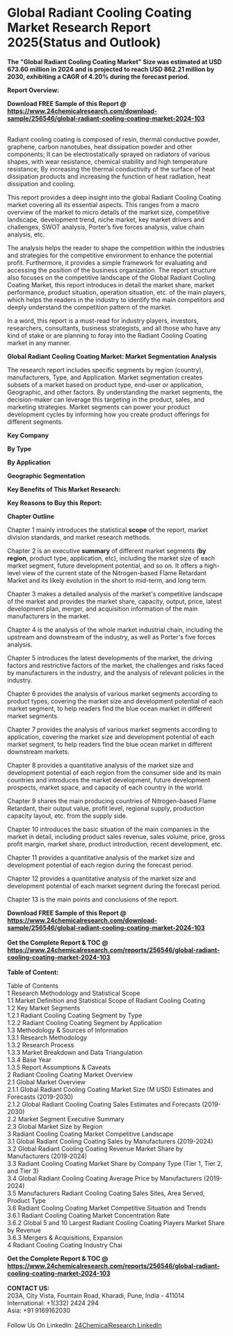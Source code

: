 <h1>Global Radiant Cooling Coating Market Research Report 2025(Status and Outlook)</h1><p><strong>The "Global Radiant Cooling Coating Market" Size was estimated at USD 673.60 million in 2024 and is projected to reach USD 862.21 million by 2030, exhibiting a CAGR of 4.20% during the forecast period.</strong></p><p>
</p><p><strong>Report Overview:</strong></p><div><b>Download FREE Sample of this Report @ 
            <a href="https://www.24chemicalresearch.com/download-sample/256546/global-radiant-cooling-coating-market-2024-103">
            https://www.24chemicalresearch.com/download-sample/256546/global-radiant-cooling-coating-market-2024-103</a></b></div><br><p>
Radiant cooling coating is composed of resin, thermal conductive powder, graphene, carbon nanotubes, heat dissipation powder and other components; It can be electrostatically sprayed on radiators of various shapes, with wear resistance, chemical stability and high temperature resistance; By increasing the thermal conductivity of the surface of heat dissipation products and increasing the function of heat radiation, heat dissipation and cooling.</p><p>
</p><p>This report provides a deep insight into the global Radiant Cooling Coating market covering all its essential aspects. This ranges from a macro overview of the market to micro details of the market size, competitive landscape, development trend, niche market, key market drivers and challenges, SWOT analysis, Porter’s five forces analysis, value chain analysis, etc.</p><p>
</p><p>The analysis helps the reader to shape the competition within the industries and strategies for the competitive environment to enhance the potential profit. Furthermore, it provides a simple framework for evaluating and accessing the position of the business organization. The report structure also focuses on the competitive landscape of the Global Radiant Cooling Coating Market, this report introduces in detail the market share, market performance, product situation, operation situation, etc. of the main players, which helps the readers in the industry to identify the main competitors and deeply understand the competition pattern of the market.</p><p>
</p><p>In a word, this report is a must-read for industry players, investors, researchers, consultants, business strategists, and all those who have any kind of stake or are planning to foray into the Radiant Cooling Coating market in any manner.</p><p>
</p><p><strong>Global Radiant Cooling Coating Market: Market Segmentation Analysis</strong></p><p>
The research report includes specific segments by region (country), manufacturers, Type, and Application. Market segmentation creates subsets of a market based on product type, end-user or application, Geographic, and other factors. By understanding the market segments, the decision-maker can leverage this targeting in the product, sales, and marketing strategies. Market segments can power your product development cycles by informing how you create product offerings for different segments.</p><p>
</p><p><strong>Key Company</strong></p><p>
</p><p>
</p><p><strong>By Type</strong></p><p>
</p><p>
</p><p><strong>By Application</strong></p><p>
</p><p>
</p><p><strong>Geographic Segmentation</strong></p><p>
</p><p></p><p>
</p><p></p><p>
</p><p></p><p>
</p><p></p><p>
</p><p></p><p>
</p><p></p><p>
</p><p></p><p>
</p><p></p><p>
</p><p>

</p><p><strong>Key Benefits of This Market Research:</strong></p><p>
</p><p></p><p>
</p><p></p><p>
</p><p></p><p>
</p><p></p><p>
</p><p></p><p>
</p><p></p><p>
</p><p></p><p>
</p><p></p><p>
</p><p></p><p>
</p><p></p><p>
</p><p></p><p>
</p><p></p><p>
</p><p></p><p>
</p><p></p><p>
</p><p></p><p>
</p><p></p><p>
</p><p></p><p>
</p><p></p><p>
</p><p></p><p>
</p><p>
</p><p></p><p>
</p><p><strong>Key Reasons to Buy this Report:</strong></p><p>
</p><p></p><p>
</p><p></p><p>
</p><p></p><p>
</p><p></p><p>
</p><p></p><p>
</p><p></p><p>
</p><p></p><p>
</p><p></p><p>
</p><p></p><p>
</p><p></p><p>
</p><p></p><p>
</p><p></p><p>
</p><p></p><p>
</p><p></p><p>
</p><p></p><p>
</p><p></p><p>
</p><p></p><p>
</p><p></p><p>
</p><p></p><p>
</p><p></p><p>
</p><p></p><p>
</p><p></p><p>
</p><p></p><p>
</p><p></p><p>
</p><p></p><p>
</p><p></p><p>
</p><p></p><p>
</p><p></p><p>
</p><p></p><p>
</p><p></p><p>
</p><p></p><p>
</p><p>
</p><p></p><p>
</p><p><strong>Chapter Outline</strong></p><p>
</p><p>Chapter 1 mainly introduces the statistical <strong>scope</strong> of the report, market division standards, and market research methods.</p><p>
</p><p>Chapter 2 is an executive <strong>summary</strong> of different market segments (<strong>by region</strong>, product type, application, etc), including the market size of each market segment, future development potential, and so on. It offers a high-level view of the current state of the Nitrogen-based Flame Retardant Market and its likely evolution in the short to mid-term, and long term.</p><p>
</p><p>Chapter 3 makes a detailed analysis of the market's competitive landscape of the market and provides the market share, capacity, output, price, latest development plan, merger, and acquisition information of the main manufacturers in the market.</p><p>
</p><p>Chapter 4 is the analysis of the whole market industrial chain, including the upstream and downstream of the industry, as well as Porter's five forces analysis.</p><p>
</p><p>Chapter 5 introduces the latest developments of the market, the driving factors and restrictive factors of the market, the challenges and risks faced by manufacturers in the industry, and the analysis of relevant policies in the industry.</p><p>
</p><p>Chapter 6 provides the analysis of various market segments according to product types, covering the market size and development potential of each market segment, to help readers find the blue ocean market in different market segments.</p><p>
</p><p>Chapter 7 provides the analysis of various market segments according to application, covering the market size and development potential of each market segment, to help readers find the blue ocean market in different downstream markets.</p><p>
</p><p>Chapter 8 provides a quantitative analysis of the market size and development potential of each region from the consumer side and its main countries and introduces the market development, future development prospects, market space, and capacity of each country in the world.</p><p>
</p><p>Chapter 9 shares the main producing countries of Nitrogen-based Flame Retardant, their output value, profit level, regional supply, production capacity layout, etc. from the supply side.</p><p>
</p><p>Chapter 10 introduces the basic situation of the main companies in the market in detail, including product sales revenue, sales volume, price, gross profit margin, market share, product introduction, recent development, etc.</p><p>
</p><p>Chapter 11 provides a quantitative analysis of the market size and development potential of each region during the forecast period.</p><p>
</p><p>Chapter 12 provides a quantitative analysis of the market size and development potential of each market segment during the forecast period.</p><p>
</p><p>Chapter 13 is the main points and conclusions of the report.</p><div><b>Download FREE Sample of this Report @ 
            <a href="https://www.24chemicalresearch.com/download-sample/256546/global-radiant-cooling-coating-market-2024-103">
            https://www.24chemicalresearch.com/download-sample/256546/global-radiant-cooling-coating-market-2024-103</a></b></div><br><div><b>Get the Complete Report & TOC @ 
            <a href="https://www.24chemicalresearch.com/reports/256546/global-radiant-cooling-coating-market-2024-103">
            https://www.24chemicalresearch.com/reports/256546/global-radiant-cooling-coating-market-2024-103</a></b></div><br>
            <b>Table of Content:</b><p>Table of Contents<br />
1 Research Methodology and Statistical Scope<br />
1.1 Market Definition and Statistical Scope of Radiant Cooling Coating<br />
1.2 Key Market Segments<br />
1.2.1 Radiant Cooling Coating Segment by Type<br />
1.2.2 Radiant Cooling Coating Segment by Application<br />
1.3 Methodology & Sources of Information<br />
1.3.1 Research Methodology<br />
1.3.2 Research Process<br />
1.3.3 Market Breakdown and Data Triangulation<br />
1.3.4 Base Year<br />
1.3.5 Report Assumptions & Caveats<br />
2 Radiant Cooling Coating Market Overview<br />
2.1 Global Market Overview<br />
2.1.1 Global Radiant Cooling Coating Market Size (M USD) Estimates and Forecasts (2019-2030)<br />
2.1.2 Global Radiant Cooling Coating Sales Estimates and Forecasts (2019-2030)<br />
2.2 Market Segment Executive Summary<br />
2.3 Global Market Size by Region<br />
3 Radiant Cooling Coating Market Competitive Landscape<br />
3.1 Global Radiant Cooling Coating Sales by Manufacturers (2019-2024)<br />
3.2 Global Radiant Cooling Coating Revenue Market Share by Manufacturers (2019-2024)<br />
3.3 Radiant Cooling Coating Market Share by Company Type (Tier 1, Tier 2, and Tier 3)<br />
3.4 Global Radiant Cooling Coating Average Price by Manufacturers (2019-2024)<br />
3.5 Manufacturers Radiant Cooling Coating Sales Sites, Area Served, Product Type<br />
3.6 Radiant Cooling Coating Market Competitive Situation and Trends<br />
3.6.1 Radiant Cooling Coating Market Concentration Rate<br />
3.6.2 Global 5 and 10 Largest Radiant Cooling Coating Players Market Share by Revenue<br />
3.6.3 Mergers & Acquisitions, Expansion<br />
4 Radiant Cooling Coating Industry Chai</p><div><b>Get the Complete Report & TOC @ 
            <a href="https://www.24chemicalresearch.com/reports/256546/global-radiant-cooling-coating-market-2024-103">
            https://www.24chemicalresearch.com/reports/256546/global-radiant-cooling-coating-market-2024-103</a></b></div><br><b>CONTACT US:</b><br>
            203A, City Vista, Fountain Road, Kharadi, Pune, India - 411014<br>
            International: +1(332) 2424 294<br>
            Asia: +91 9169162030 <br><br>
            Follow Us On LinkedIn: <a href="https://www.linkedin.com/company/24chemicalresearch/">24ChemicalResearch LinkedIn</a>